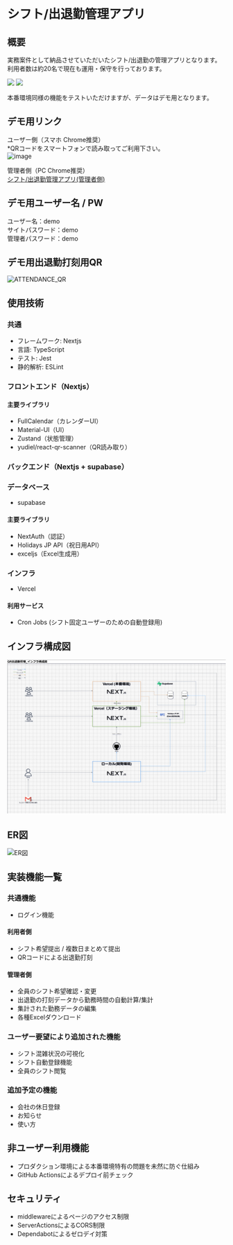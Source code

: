 # シフト/出退勤管理アプリ
## 概要
実務案件として納品させていただいたシフト/出退勤の管理アプリとなります。  
利用者数は約20名で現在も運用・保守を行っております。  

<img src="https://github.com/user-attachments/assets/12b19efc-2876-4b1a-ba4e-48b19de6ee9c" height="200" />
<img src="https://github.com/user-attachments/assets/07945322-e13b-4c9a-bf73-94ddfd4e87c4" height="200" />

本番環境同様の機能をテストいただけますが、データはデモ用となります。 

## デモ用リンク
ユーザー側（スマホ Chrome推奨）  
*QRコードをスマートフォンで読み取ってご利用下さい。  
![image](https://github.com/user-attachments/assets/572a648c-2b36-4c15-aa2d-ebaa3f8a972f)

管理者側（PC Chrome推奨）  
[シフト/出退勤管理アプリ(管理者側)]([https://shift-management-preview.vercel.app/login?role=admin](https://shift-management-preview.vercel.app/admin_login))

## デモ用ユーザー名 / PW
ユーザー名：demo  
サイトパスワード：demo  
管理者パスワード：demo  



## デモ用出退勤打刻用QR
![ATTENDANCE_QR](https://github.com/user-attachments/assets/018e06c6-3f83-4142-a142-5dac9367729a)


## 使用技術
### 共通
- フレームワーク: Nextjs
- 言語: TypeScript
- テスト: Jest
- 静的解析: ESLint

### フロントエンド（Nextjs）
#### 主要ライブラリ
- FullCalendar（カレンダーUI）
- Material-UI（UI） 
- Zustand（状態管理）
- yudiel/react-qr-scanner（QR読み取り）

### バックエンド（Nextjs + supabase）
### データベース
- supabase

#### 主要ライブラリ
- NextAuth（認証）
- Holidays JP API（祝日用API）
- exceljs（Excel生成用）

### インフラ
- Vercel

#### 利用サービス
- Cron Jobs (シフト固定ユーザーのための自動登録用)
## インフラ構成図
![インフラ構成図](documents/6_インフラ構成図.png)

## ER図
![ER図](documents/5_ER図.png)

## 実装機能一覧
### 共通機能
- ログイン機能

#### 利用者側
- シフト希望提出 / 複数日まとめて提出
- QRコードによる出退勤打刻

#### 管理者側
- 全員のシフト希望確認・変更
- 出退勤の打刻データから勤務時間の自動計算/集計
- 集計された勤務データの編集
- 各種Excelダウンロード

### ユーザー要望により追加された機能
- シフト混雑状況の可視化
- シフト自動登録機能
- 全員のシフト閲覧

### 追加予定の機能
- 会社の休日登録
- お知らせ
- 使い方

## 非ユーザー利用機能
- プロダクション環境による本番環境特有の問題を未然に防ぐ仕組み
- GitHub Actionsによるデプロイ前チェック

## セキュリティ
- middlewareによるページのアクセス制限
- ServerActionsによるCORS制限
- Dependabotによるゼロデイ対策
